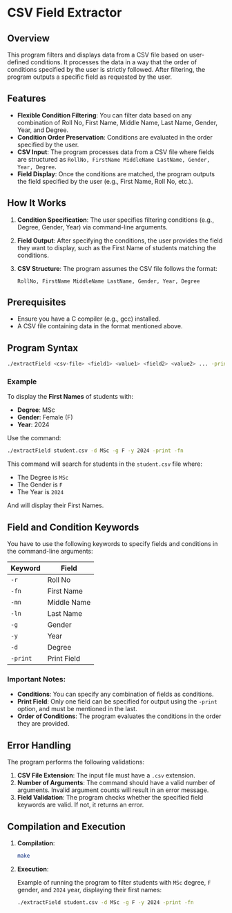 # CSV Field Extractor

## Overview

This program filters and displays data from a CSV file based on user-defined conditions. It processes the data in a way that the order of conditions specified by the user is strictly followed. After filtering, the program outputs a specific field as requested by the user.

## Features

- **Flexible Condition Filtering**: You can filter data based on any combination of Roll No, First Name, Middle Name, Last Name, Gender, Year, and Degree.
- **Condition Order Preservation**: Conditions are evaluated in the order specified by the user.
- **CSV Input**: The program processes data from a CSV file where fields are structured as `RollNo, FirstName MiddleName LastName, Gender, Year, Degree`.
- **Field Display**: Once the conditions are matched, the program outputs the field specified by the user (e.g., First Name, Roll No, etc.).

## How It Works

1. **Condition Specification**: The user specifies filtering conditions (e.g., Degree, Gender, Year) via command-line arguments.
2. **Field Output**: After specifying the conditions, the user provides the field they want to display, such as the First Name of students matching the conditions.
3. **CSV Structure**: The program assumes the CSV file follows the format:

   ```csv
   RollNo, FirstName MiddleName LastName, Gender, Year, Degree
   ```

## Prerequisites

- Ensure you have a C compiler (e.g., gcc) installed.
- A CSV file containing data in the format mentioned above.

## Program Syntax

```bash
./extractField <csv-file> <field1> <value1> <field2> <value2> ... -print <fieldx>
```

### Example

To display the **First Names** of students with:

- **Degree**: MSc
- **Gender**: Female (F)
- **Year**: 2024

Use the command:

```bash
./extractField student.csv -d MSc -g F -y 2024 -print -fn
```

This command will search for students in the `student.csv` file where:

- The Degree is `MSc`
- The Gender is `F`
- The Year is `2024`

And will display their First Names.

## Field and Condition Keywords

You have to use the following keywords to specify fields and conditions in the command-line arguments:

| Keyword | Field         |
|---------|---------------|
| `-r`    | Roll No       |
| `-fn`   | First Name    |
| `-mn`   | Middle Name   |
| `-ln`   | Last Name     |
| `-g`    | Gender        |
| `-y`    | Year          |
| `-d`    | Degree        |
| `-print`| Print Field   |

### Important Notes:
- **Conditions**: You can specify any combination of fields as conditions.
- **Print Field**: Only one field can be specified for output using the `-print` option, and must be mentioned in the last.
- **Order of Conditions**: The program evaluates the conditions in the order they are provided.
  
## Error Handling

The program performs the following validations:

1. **CSV File Extension**: The input file must have a `.csv` extension.
2. **Number of Arguments**: The command should have a valid number of arguments. Invalid argument counts will result in an error message.
3. **Field Validation**: The program checks whether the specified field keywords are valid. If not, it returns an error.

## Compilation and Execution

1. **Compilation**: 

   ```bash
   make
   ```

2. **Execution**:

   Example of running the program to filter students with `MSc` degree, `F` gender, and `2024` year, displaying their first names:

   ```bash
   ./extractField student.csv -d MSc -g F -y 2024 -print -fn
   ```
